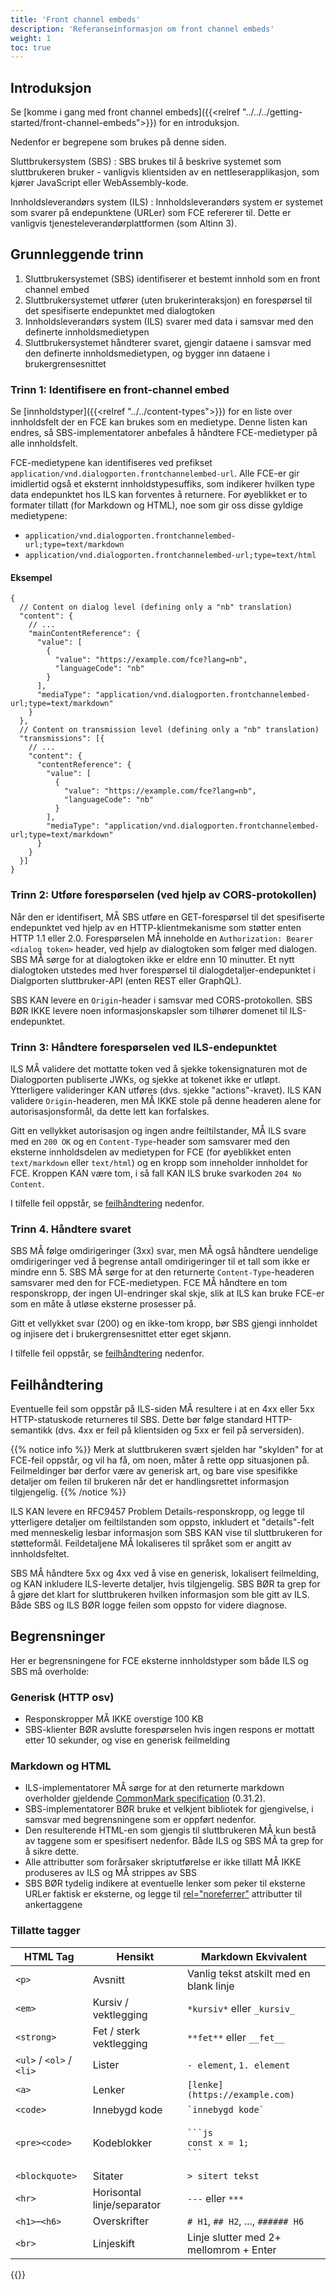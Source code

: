 ```yaml
---
title: 'Front channel embeds'
description: 'Referanseinformasjon om front channel embeds'
weight: 1
toc: true
---
```


## Introduksjon

Se [komme i gang med front channel embeds]({{<relref "../../../getting-started/front-channel-embeds">}}) for en introduksjon.

Nedenfor er begrepene som brukes på denne siden.

Sluttbrukersystem (SBS)
: SBS brukes til å beskrive systemet som sluttbrukeren bruker - vanligvis klientsiden av en nettleserapplikasjon, som kjører JavaScript eller WebAssembly-kode.

Innholdsleverandørs system (ILS)
: Innholdsleverandørs system er systemet som svarer på endepunktene (URLer) som FCE refererer til. Dette er vanligvis tjenesteleverandørplattformen (som Altinn 3).

## Grunnleggende trinn

1. Sluttbrukersystemet (SBS) identifiserer et bestemt innhold som en front channel embed
2. Sluttbrukersystemet utfører (uten brukerinteraksjon) en forespørsel til det spesifiserte endepunktet med dialogtoken
3. Innholdsleverandørs system (ILS) svarer med data i samsvar med den definerte innholdsmedietypen
4. Sluttbrukersystemet håndterer svaret, gjengir dataene i samsvar med den definerte innholdsmedietypen, og bygger inn dataene i brukergrensesnittet

### Trinn 1: Identifisere en front-channel embed

Se [innholdstyper]({{<relref "../../content-types">}}) for en liste over innholdsfelt der en FCE kan brukes som en medietype. Denne listen kan endres, så SBS-implementatorer anbefales å håndtere FCE-medietyper på alle innholdsfelt.

FCE-medietypene kan identifiseres ved prefikset `application/vnd.dialogporten.frontchannelembed-url`. Alle FCE-er gir imidlertid også et eksternt innholdstypesuffiks, som indikerer hvilken type data endepunktet hos ILS kan forventes å returnere. For øyeblikket er to formater tillatt (for Markdown og HTML), noe som gir oss disse gyldige medietypene:

* `application/vnd.dialogporten.frontchannelembed-url;type=text/markdown`
* `application/vnd.dialogporten.frontchannelembed-url;type=text/html`

#### Eksempel

```jsonc
{
  // Content on dialog level (defining only a "nb" translation)
  "content": {
    // ...
    "mainContentReference": {
      "value": [
        {
          "value": "https://example.com/fce?lang=nb",
          "languageCode": "nb"
        }
      ],
      "mediaType": "application/vnd.dialogporten.frontchannelembed-url;type=text/markdown"
    }
  },
  // Content on transmission level (defining only a "nb" translation)
  "transmissions": [{
    // ...
    "content": {
      "contentReference": {
        "value": [
          {
            "value": "https://example.com/fce?lang=nb",
            "languageCode": "nb"
          }
        ],
        "mediaType": "application/vnd.dialogporten.frontchannelembed-url;type=text/markdown"
      }
    }
  }]
}
```


### Trinn 2: Utføre forespørselen (ved hjelp av CORS-protokollen)

Når den er identifisert, MÅ SBS utføre en GET-forespørsel til det spesifiserte endepunktet ved hjelp av en HTTP-klientmekanisme som støtter enten HTTP 1.1 eller 2.0. Forespørselen MÅ inneholde en `Authorization: Bearer <dialog token>` header, ved hjelp av dialogtoken som følger med dialogen. SBS MÅ sørge for at dialogtoken ikke er eldre enn 10 minutter. Et nytt dialogtoken utstedes med hver forespørsel til dialogdetaljer-endepunktet i Dialgporten sluttbruker-API (enten REST eller GraphQL).

SBS KAN levere en `Origin`-header i samsvar med CORS-protokollen. SBS BØR IKKE levere noen informasjonskapsler som tilhører domenet til ILS-endepunktet.

### Trinn 3: Håndtere forespørselen ved ILS-endepunktet

ILS MÅ validere det mottatte token ved å sjekke tokensignaturen mot de Dialogporten publiserte JWKs, og sjekke at tokenet ikke er utløpt. Ytterligere valideringer KAN utføres (dvs. sjekke "actions"-kravet). ILS KAN validere `Origin`-headeren, men MÅ IKKE stole på denne headeren alene for autorisasjonsformål, da dette lett kan forfalskes.

Gitt en vellykket autorisasjon og ingen andre feiltilstander, MÅ ILS svare med en `200 OK` og en `Content-Type`-header som samsvarer med den eksterne innholdsdelen av medietypen for FCE (for øyeblikket enten `text/markdown` eller `text/html`) og en kropp som inneholder innholdet for FCE. Kroppen KAN være tom, i så fall KAN ILS bruke svarkoden `204 No Content`.

I tilfelle feil oppstår, se [feilhåndtering](#feilhåndtering) nedenfor.

### Trinn 4. Håndtere svaret

SBS MÅ følge omdirigeringer (3xx) svar, men MÅ også håndtere uendelige omdirigeringer ved å begrense antall omdirigeringer til et tall som ikke er mindre enn 5. SBS MÅ sørge for at den returnerte `Content-Type`-headeren samsvarer med den for FCE-medietypen. FCE MÅ håndtere en tom responskropp, der ingen UI-endringer skal skje, slik at ILS kan bruke FCE-er som en måte å utløse eksterne prosesser på.

Gitt et vellykket svar (200) og en ikke-tom kropp, bør SBS gjengi innholdet og injisere det i brukergrensesnittet etter eget skjønn.

I tilfelle feil oppstår, se [feilhåndtering](#feilhåndtering) nedenfor.

## Feilhåndtering

Eventuelle feil som oppstår på ILS-siden MÅ resultere i at en 4xx eller 5xx HTTP-statuskode returneres til SBS. Dette bør følge standard HTTP-semantikk (dvs. 4xx er feil på klientsiden og 5xx er feil på serversiden).

{{% notice info %}}
Merk at sluttbrukeren svært sjelden har "skylden" for at FCE-feil oppstår, og vil ha få, om noen, måter å rette opp situasjonen på. Feilmeldinger bør derfor være av generisk art, og bare vise spesifikke detaljer om feilen til brukeren når det er handlingsrettet informasjon tilgjengelig.
{{% /notice %}}

ILS KAN levere en RFC9457 Problem Details-responskropp, og legge til ytterligere detaljer om feiltilstanden som oppsto, inkludert et "details"-felt med menneskelig lesbar informasjon som SBS KAN vise til sluttbrukeren for støtteformål. Feildetaljene MÅ lokaliseres til språket som er angitt av innholdsfeltet.

SBS MÅ håndtere 5xx og 4xx ved å vise en generisk, lokalisert feilmelding, og KAN inkludere ILS-leverte detaljer, hvis tilgjengelig. SBS BØR ta grep for å gjøre det klart for sluttbrukeren hvilken informasjon som ble gitt av ILS. Både SBS og ILS BØR logge feilen som oppsto for videre diagnose.

## Begrensninger

Her er begrensningene for FCE eksterne innholdstyper som både ILS og SBS må overholde:

### Generisk (HTTP osv)

* Responskropper MÅ IKKE overstige 100 KB
* SBS-klienter BØR avslutte forespørselen hvis ingen respons er mottatt etter 10 sekunder, og vise en generisk feilmelding

### Markdown og HTML

* ILS-implementatorer MÅ sørge for at den returnerte markdown overholder gjeldende [CommonMark specification](https://commonmark.org/) (0.31.2).
* SBS-implementatorer BØR bruke et velkjent bibliotek for gjengivelse, i samsvar med begrensningene som er oppført nedenfor.
* Den resulterende HTML-en som gjengis til sluttbrukeren MÅ kun bestå av taggene som er spesifisert nedenfor. Både ILS og SBS MÅ ta grep for å sikre dette.
* Alle attributter som forårsaker skriptutførelse er ikke tillatt MÅ IKKE produseres av ILS og MÅ strippes av SBS
* SBS BØR tydelig indikere at eventuelle lenker som peker til eksterne URLer faktisk er eksterne, og legge til [rel="noreferrer"](https://developer.mozilla.org/en-US/docs/Web/HTML/Reference/Attributes/rel/noreferrer) attributter til ankertaggene


### Tillatte tagger
| HTML Tag         | Hensikt              | Markdown Ekvivalent                     |
| ------------------------ | --------------------------------- | ----------------------------------------------------------- |
| `<p>`          | Avsnitt            | Vanlig tekst atskilt med en blank linje            |
| `<em>`          | Kursiv / vektlegging         | `*kursiv*` eller `_kursiv_`                  |
| `<strong>`        | Fet / sterk vektlegging      | `**fet**` eller `__fet__`                  |
| `<ul>` / `<ol>` / `<li>` | Lister               | `- element`, `1. element`                     |
| `<a>`          | Lenker               | `[lenke](https://example.com)`                |
| `<code>`         | Innebygd kode            | `` `innebygd kode` ``                     |
| `<pre><code>`      | Kodeblokker            | <pre><code>\`\`\`js<br>const x = 1;<br>\`\`\`</code></pre> |
| `<blockquote>`      | Sitater            | `> sitert tekst`                       |
| `<hr>`          | Horisontal linje/separator     | `---` eller `***`                       |
| `<h1>`–`<h6>`      | Overskrifter             | `# H1`, `## H2`, ..., `###### H6`              |
| `<br>`          | Linjeskift            | Linje slutter med 2+ mellomrom + Enter              |

{{<children />}}